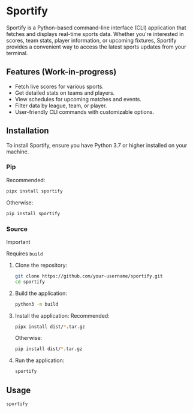 # Sportify

Sportify is a Python-based command-line interface (CLI) application that fetches and displays real-time sports data. Whether you're interested in scores, team stats, player information, or upcoming fixtures, Sportify provides a convenient way to access the latest sports updates from your terminal.

## Features (Work-in-progress)

- Fetch live scores for various sports.
- Get detailed stats on teams and players.
- View schedules for upcoming matches and events.
- Filter data by league, team, or player.
- User-friendly CLI commands with customizable options.

## Installation

To install Sportify, ensure you have Python 3.7 or higher installed on your machine.

### Pip

Recommended:
```bash
pipx install sportify
```

Otherwise:
```bash
pip install sportify
```

### Source

> [!IMPORTANT]
> Requires `build`

1. Clone the repository:
    ```bash
    git clone https://github.com/your-username/sportify.git
    cd sportify
    ```

2. Build the application:
    ```bash
    python3 -m build
    ```

3. Install the application:
    Recommended:
    ```bash
    pipx install dist/*.tar.gz
    ```
    Otherwise:
    ```bash
    pip install dist/*.tar.gz
    ```

4. Run the application:
    ```bash
    sportify
    ```

## Usage

```bash
sportify
```
